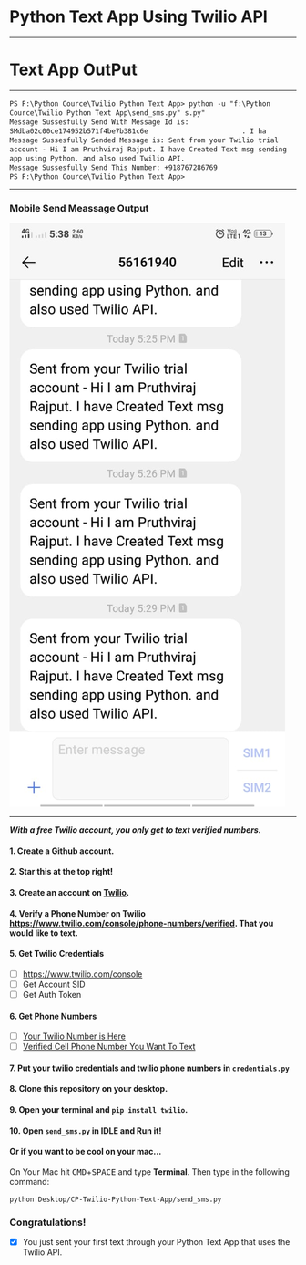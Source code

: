 # Python Text App Using Twilio API
------

# Text App OutPut
------

    PS F:\Python Cource\Twilio Python Text App> python -u "f:\Python Cource\Twilio Python Text App\send_sms.py" s.py"
    Message Sussesfully Send With Message Id is: SMdba02c00ce174952b571f4be7b381c6e                       . I ha
    Message Sussesfully Sended Message is: Sent from your Twilio trial account - Hi I am Pruthviraj Rajput. I have Created Text msg sending app using Python. and also used Twilio API.
    Message Sussesfully Send This Number: +918767286769
    PS F:\Python Cource\Twilio Python Text App>
------

### Mobile Send Meassage Output

<img src="https://github.com/pruthvi7384/Twilio-Python-Text-App/blob/master/output.jpeg">

-------

***With a free Twilio account, you only get to text verified numbers.***

#### 1. Create a Github account.
#### 2. Star this at the top right!
#### 3. Create an account on [Twilio](http://twilio.com).
#### 4. Verify a Phone Number on Twilio https://www.twilio.com/console/phone-numbers/verified. That you would like to text.

#### 5. Get Twilio Credentials
- [ ] https://www.twilio.com/console 
- [ ] Get Account SID
- [ ] Get Auth Token

#### 6. Get Phone Numbers
- [ ] [Your Twilio Number is Here](https://www.twilio.com/console/phone-numbers/incoming)
- [ ] [Verified Cell Phone Number You Want To Text](https://www.twilio.com/console/phone-numbers/verified)

#### 7. Put your twilio credentials and twilio phone numbers in `credentials.py`

#### 8. Clone this repository on your desktop.

#### 9. Open your terminal and `pip install twilio`.

#### 10. Open `send_sms.py` in **IDLE** and Run it!

#### Or if you want to be cool on your mac...

On Your Mac hit <kbd>CMD</kbd>+<kbd>SPACE</kbd> and type **Terminal**.
Then type in the following command:
```
python Desktop/CP-Twilio-Python-Text-App/send_sms.py
```

### Congratulations!
- [X] You just sent your first text through your Python Text App that uses the Twilio API.
